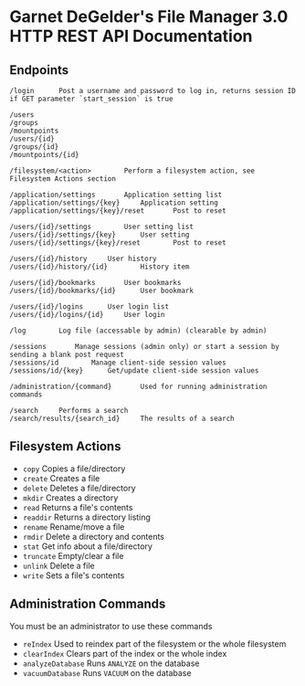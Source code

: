 Garnet DeGelder's File Manager 3.0 HTTP REST API Documentation
==============================================================

Endpoints
---------
```
/login		Post a username and password to log in, returns session ID if GET parameter `start_session` is true

/users
/groups
/mountpoints
/users/{id}
/groups/{id}
/mountpoints/{id}

/filesystem/<action>		Perform a filesystem action, see Filesystem Actions section

/application/settings		Application setting list
/application/settings/{key}		Application setting
/application/settings/{key}/reset		Post to reset

/users/{id}/settings		User setting list
/users/{id}/settings/{key}		User setting
/users/{id}/settings/{key}/reset		Post to reset

/users/{id}/history		User history
/users/{id}/history/{id}		History item

/users/{id}/bookmarks		User bookmarks
/users/{id}/bookmarks/{id}		User bookmark

/users/{id}/logins		User login list
/users/{id}/logins/{id}		User login

/log		Log file (accessable by admin) (clearable by admin)

/sessions		Manage sessions (admin only) or start a session by sending a blank post request
/sessions/id		Manage client-side session values
/sessions/id/{key}		Get/update client-side session values

/administration/{command}		Used for running administration commands

/search		Performs a search
/search/results/{search_id}		The results of a search
```

Filesystem Actions
------------------

- `copy`		Copies a file/directory
- `create`		Creates a file
- `delete`		Deletes a file/directory
- `mkdir`		Creates a directory
- `read`		Returns a file's contents
- `readdir`		Returns a directory listing
- `rename`		Rename/move a file
- `rmdir`		Delete a directory and contents
- `stat`		Get info about a file/directory
- `truncate`		Empty/clear a file
- `unlink`		Delete a file
- `write`		Sets a file's contents

Administration Commands
-----------------------

You must be an administrator to use these commands

- `reIndex`		Used to reindex part of the filesystem or the whole filesystem
- `clearIndex`		Clears part of the index or the whole index
- `analyzeDatabase`		Runs `ANALYZE` on the database
- `vacuumDatabase`		Runs `VACUUM` on the database
